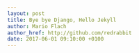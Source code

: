 ```yaml
---
layout: post
title: Bye bye Django, Hello Jekyll
author: Mario Flach
author_href: http://github.com/redrabbit
date: 2017-06-01 09:10:00 +0100
---
```

